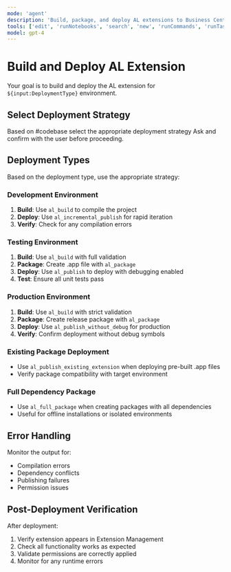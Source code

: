 ```yaml
---
mode: 'agent'
description: 'Build, package, and deploy AL extensions to Business Central environments.'
tools: ['edit', 'runNotebooks', 'search', 'new', 'runCommands', 'runTasks', 'Microsoft Docs/microsoft_docs_fetch', 'Azure MCP/search', 'runSubagent', 'usages', 'vscodeAPI', 'problems', 'changes', 'testFailure', 'openSimpleBrowser', 'fetch', 'githubRepo', 'ms-dynamics-smb.al/al_package', 'ms-dynamics-smb.al/al_publish', 'ms-dynamics-smb.al/al_publish_without_debug', 'ms-dynamics-smb.al/al_publish_existing_extension', 'extensions', 'todos', 'runTests']
model: gpt-4
---
```


# Build and Deploy AL Extension

Your goal is to build and deploy the AL extension for `${input:DeploymentType}` environment.
## Select Deployment Strategy
Based on #codebase select the appropriate deployment strategy
Ask and confirm with the user before proceeding.
## Deployment Types

Based on the deployment type, use the appropriate strategy:

### Development Environment
1. **Build**: Use `al_build` to compile the project
2. **Deploy**: Use `al_incremental_publish` for rapid iteration
3. **Verify**: Check for any compilation errors

### Testing Environment
1. **Build**: Use `al_build` with full validation
2. **Package**: Create .app file with `al_package`
3. **Deploy**: Use `al_publish` to deploy with debugging enabled
4. **Test**: Ensure all unit tests pass

### Production Environment
1. **Build**: Use `al_build` with strict validation
2. **Package**: Create release package with `al_package`
3. **Deploy**: Use `al_publish_without_debug` for production
4. **Verify**: Confirm deployment without debug symbols

### Existing Package Deployment
- Use `al_publish_existing_extension` when deploying pre-built .app files
- Verify package compatibility with target environment

### Full Dependency Package
- Use `al_full_package` when creating packages with all dependencies
- Useful for offline installations or isolated environments

## Error Handling

Monitor the output for:
- Compilation errors
- Dependency conflicts
- Publishing failures
- Permission issues

## Post-Deployment Verification

After deployment:
1. Verify extension appears in Extension Management
2. Check all functionality works as expected
3. Validate permissions are correctly applied
4. Monitor for any runtime errors